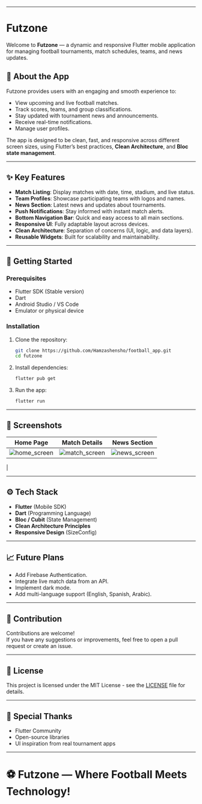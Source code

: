 

---

# Futzone

Welcome to **Futzone** — a dynamic and responsive Flutter mobile application for managing football tournaments, match schedules, teams, and news updates.

## 📱 About the App

Futzone provides users with an engaging and smooth experience to:
- View upcoming and live football matches.
- Track scores, teams, and group classifications.
- Stay updated with tournament news and announcements.
- Receive real-time notifications.
- Manage user profiles.

The app is designed to be clean, fast, and responsive across different screen sizes, using Flutter’s best practices, **Clean Architecture**, and **Bloc state management**.

---

## ✨ Key Features
- **Match Listing**: Display matches with date, time, stadium, and live status.
- **Team Profiles**: Showcase participating teams with logos and names.
- **News Section**: Latest news and updates about tournaments.
- **Push Notifications**: Stay informed with instant match alerts.
- **Bottom Navigation Bar**: Quick and easy access to all main sections.
- **Responsive UI**: Fully adaptable layout across devices.
- **Clean Architecture**: Separation of concerns (UI, logic, and data layers).
- **Reusable Widgets**: Built for scalability and maintainability.




---

## 🚀 Getting Started

### Prerequisites
- Flutter SDK (Stable version)
- Dart
- Android Studio / VS Code
- Emulator or physical device

### Installation

1. Clone the repository:
   ```bash
   git clone https://github.com/Hamzashensho/football_app.git
   cd futzone
   ```

2. Install dependencies:
   ```bash
   flutter pub get
   ```

3. Run the app:
   ```bash
   flutter run
   ```

---

## 📸 Screenshots
| Home Page | Match Details | News Section |
|:---------:|:-------------:|:------------:|
| ![home_screen](https://github.com/user-attachments/assets/2a0252fe-86d2-42ec-bfc1-2a4a73458996) | ![match_screen](https://github.com/user-attachments/assets/8522458b-df04-44cc-a004-f9c231c39829)| ![news_screen](https://github.com/user-attachments/assets/fae0db3e-c50c-480c-9d29-3f5b2bc92d8e)
|


---

## ⚙️ Tech Stack
- **Flutter** (Mobile SDK)
- **Dart** (Programming Language)
- **Bloc / Cubit** (State Management)
- **Clean Architecture Principles**
- **Responsive Design** (SizeConfig)

---

## 📈 Future Plans
- Add Firebase Authentication.
- Integrate live match data from an API.
- Implement dark mode.
- Add multi-language support (English, Spanish, Arabic).

---

## 🤝 Contribution

Contributions are welcome!  
If you have any suggestions or improvements, feel free to open a pull request or create an issue.

---

## 📝 License

This project is licensed under the MIT License - see the [LICENSE](LICENSE) file for details.

---

## 🙌 Special Thanks
- Flutter Community
- Open-source libraries
- UI inspiration from real tournament apps

---

# ⚽ Futzone — Where Football Meets Technology! 

